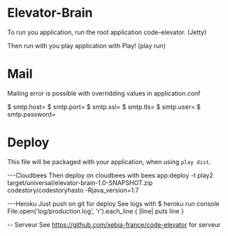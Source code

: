 Elevator-Brain
=====================================
To run you application, run the root application code-elevator. (Jetty)

Then run with you play application with Play!  (play run)


Mail
====================================
Mailing error is possible with overridding values in application.conf

$	smtp.host=
$	smtp.port=
$	smtp.ssl=
$	smtp.tls=
$	smtp.user=
$	smtp.password=



Deploy
====================================
This file will be packaged with your application, when using `play dist`.


---Cloudbees
Then deploy on cloudbees with
bees app:deploy -t play2 target/universal/elevator-brain-1.0-SNAPSHOT.zip codestory/codestoryhasto -Rjava_version=1.7


---Heroku
Just push on git for deploy
See logs with
$ heroku run console
File.open('log/production.log', 'r').each_line { |line| puts line }


-- Serveur
See https://github.com/xebia-france/code-elevator for serveur